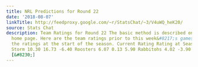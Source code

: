 ```yaml
---
title: NRL Predictions for Round 22
date: '2018-08-07'
linkTitle: http://feedproxy.google.com/~r/StatsChat/~3/V4uWQ_heK20/
source: Stats Chat
description: Team Ratings for Round 22 The basic method is described on my Department
  home page. Here are the team ratings prior to this week&#8217;s games, along with
  the ratings at the start of the season. Current Rating Rating at Season Start Difference
  Storm 10.30 16.73 -6.40 Roosters 6.07 0.13 5.90 Rabbitohs 4.02 -3.90 7.90 Sharks
  [&#8230;]
---
```

